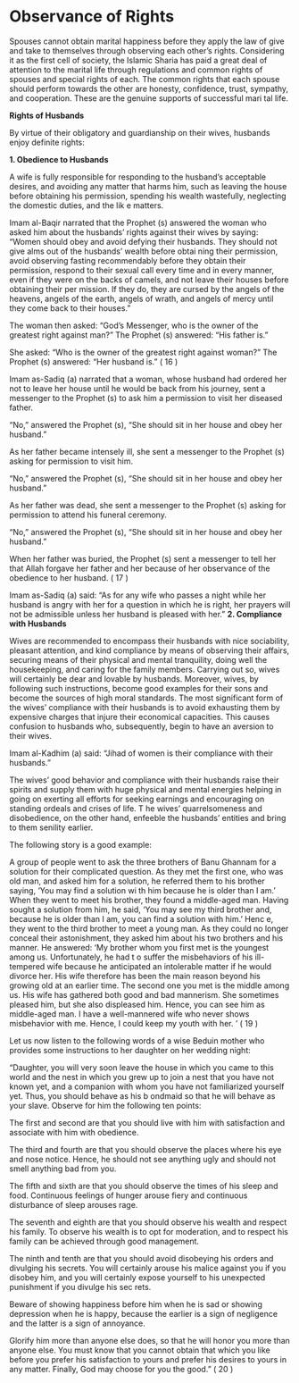 Observance of Rights
====================

Spouses cannot obtain marital happiness before they apply the law of
give and take to themselves through observing each other’s rights.
Considering it as the first cell of society, the Islamic Sharia has paid
a great deal of attention to the marital life through regulations and
common rights of spouses and special rights of each. The common rights
that each spouse should perform towards the other are honesty,
confidence, trust, sympathy, and cooperation. These are the genuine
supports of successful mari tal life.

**Rights of Husbands**

By virtue of their obligatory and guardianship on their wives, husbands
enjoy definite rights:

**1. Obedience to Husbands**

A wife is fully responsible for responding to the husband’s acceptable
desires, and avoiding any matter that harms him, such as leaving the
house before obtaining his permission, spending his wealth wastefully,
neglecting the domestic duties, and the lik e matters.

Imam al-Baqir narrated that the Prophet (s) answered the woman who
asked him about the husbands’ rights against their wives by saying:
“Women should obey and avoid defying their husbands. They should not
give alms out of the husbands’ wealth before obtai ning their
permission, avoid observing fasting recommendably before they obtain
their permission, respond to their sexual call every time and in every
manner, even if they were on the backs of camels, and not leave their
houses before obtaining their per mission. If they do, they are cursed
by the angels of the heavens, angels of the earth, angels of wrath, and
angels of mercy until they come back to their houses.”

The woman then asked: “God’s Messenger, who is the owner of the
greatest right against man?” The Prophet (s) answered: “His father
is.”

She asked: “Who is the owner of the greatest right against woman?” The
Prophet (s) answered: “Her husband is.” ( 16 )

Imam as-Sadiq (a) narrated that a woman, whose husband had ordered her
not to leave her house until he would be back from his journey, sent a
messenger to the Prophet (s) to ask him a permission to visit her
diseased father.

“No,” answered the Prophet (s), “She should sit in her house and obey
her husband.”

As her father became intensely ill, she sent a messenger to the Prophet
(s) asking for permission to visit him.

“No,” answered the Prophet (s), “She should sit in her house and obey
her husband.”

As her father was dead, she sent a messenger to the Prophet (s) asking
for permission to attend his funeral ceremony.

“No,” answered the Prophet (s), “She should sit in her house and obey
her husband.”

When her father was buried, the Prophet (s) sent a messenger to tell
her that Allah forgave her father and her because of her observance of
the obedience to her husband. ( 17 )

Imam as-Sadiq (a) said: “As for any wife who passes a night while her
husband is angry with her for a question in which he is right, her
prayers will not be admissible unless her husband is pleased with her.”
**2. Compliance with Husbands**

Wives are recommended to encompass their husbands with nice
sociability, pleasant attention, and kind compliance by means of
observing their affairs, securing means of their physical and mental
tranquility, doing well the housekeeping, and caring for the family
members. Carrying out so, wives will certainly be dear and lovable by
husbands. Moreover, wives, by following such instructions, become good
examples for their sons and become the sources of high moral standards.
The most significant form of the wives’ compliance with their husbands
is to avoid exhausting them by expensive charges that injure their
economical capacities. This causes confusion to husbands who,
subsequently, begin to have an aversion to their wives.

Imam al-Kadhim (a) said: “Jihad of women is their compliance with their
husbands.”

The wives’ good behavior and compliance with their husbands raise their
spirits and supply them with huge physical and mental energies helping
in going on exerting all efforts for seeking earnings and encouraging on
standing ordeals and crises of life. T he wives’ quarrelsomeness and
disobedience, on the other hand, enfeeble the husbands’ entities and
bring to them senility earlier.

The following story is a good example:

A group of people went to ask the three brothers of Banu Ghannam for a
solution for their complicated question. As they met the first one, who
was old man, and asked him for a solution, he referred them to his
brother saying, ‘You may find a solution wi th him because he is older
than I am.’ When they went to meet his brother, they found a middle-aged
man. Having sought a solution from him, he said, ‘You may see my third
brother and, because he is older than I am, you can find a solution with
him.’ Henc e, they went to the third brother to meet a young man. As
they could no longer conceal their astonishment, they asked him about
his two brothers and his manner. He answered: ‘My brother whom you first
met is the youngest among us. Unfortunately, he had t o suffer the
misbehaviors of his ill-tempered wife because he anticipated an
intolerable matter if he would divorce her. His wife therefore has been
the main reason beyond his growing old at an earlier time. The second
one you met is the middle among us. His wife has gathered both good and
bad mannerism. She sometimes pleased him, but she also displeased him.
Hence, you can see him as middle-aged man. I have a well-mannered wife
who never shows misbehavior with me. Hence, I could keep my youth with
her. ’ ( 19 )

Let us now listen to the following words of a wise Beduin mother who
provides some instructions to her daughter on her wedding night:

“Daughter, you will very soon leave the house in which you came to this
world and the nest in which you grew up to join a nest that you have not
known yet, and a companion with whom you have not familiarized yourself
yet. Thus, you should behave as his b ondmaid so that he will behave as
your slave. Observe for him the following ten points:

The first and second are that you should live with him with
satisfaction and associate with him with obedience.

The third and fourth are that you should observe the places where his
eye and nose notice. Hence, he should not see anything ugly and should
not smell anything bad from you.

The fifth and sixth are that you should observe the times of his sleep
and food. Continuous feelings of hunger arouse fiery and continuous
disturbance of sleep arouses rage.

The seventh and eighth are that you should observe his wealth and
respect his family. To observe his wealth is to opt for moderation, and
to respect his family can be achieved through good management.

The ninth and tenth are that you should avoid disobeying his orders and
divulging his secrets. You will certainly arouse his malice against you
if you disobey him, and you will certainly expose yourself to his
unexpected punishment if you divulge his sec rets.

Beware of showing happiness before him when he is sad or showing
depression when he is happy, because the earlier is a sign of negligence
and the latter is a sign of annoyance.

Glorify him more than anyone else does, so that he will honor you more
than anyone else. You must know that you cannot obtain that which you
like before you prefer his satisfaction to yours and prefer his desires
to yours in any matter. Finally, God may choose for you the good.” ( 20
)


